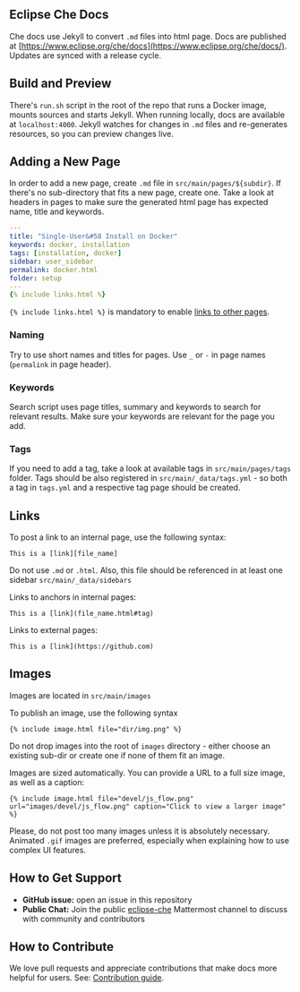 ## Eclipse Che Docs

Che docs use Jekyll to convert `.md` files into html page. Docs are published at [https://www.eclipse.org/che/docs](https://www.eclipse.org/che/docs/). Updates are synced with a release cycle.

## Build and Preview

There's `run.sh` script in the root of the repo that runs a Docker image, mounts sources and starts Jekyll. When running locally, docs are available at `localhost:4000`. Jekyll watches for changes in `.md` files and re-generates resources, so you can preview changes live.

## Adding a New Page

In order to add a new page, create `.md` file in `src/main/pages/${subdir}`. If there's no sub-directory that fits a new page, create one. Take a look at headers in pages to make sure the generated html page has expected name, title and keywords.

```yaml
---
title: "Single-User&#58 Install on Docker"
keywords: docker, installation
tags: [installation, docker]
sidebar: user_sidebar
permalink: docker.html
folder: setup
---
{% include links.html %}
```

`{% include links.html %}` is mandatory to enable [links to other pages](#links).

### Naming

Try to use short names and titles for pages. Use `_` or `-` in page names (`permalink` in page header).

### Keywords

Search script uses page titles, summary and keywords to search for relevant results. Make sure your keywords are relevant for the page you add.

### Tags

If you need to add a tag, take a look at available tags in `src/main/pages/tags` folder. Tags should be also registered in `src/main/_data/tags.yml` - so both a tag in `tags.yml` and a respective tag page should be created.

## Links

To post a link to an internal page, use the following syntax:

```
This is a [link][file_name]
```

Do not use `.md` or `.html`. Also, this file should be referenced in at least one sidebar `src/main/_data/sidebars`

Links to anchors in internal pages:

```
This is a [link](file_name.html#tag)
```

Links to external pages:

```
This is a [link](https://github.com)
```

## Images

Images are located in `src/main/images`

To publish an image, use the following syntax

```
{% include image.html file="dir/img.png" %}
```
Do not drop images into the root of `images` directory - either choose an existing sub-dir or create one if none of them fit an image.

Images are sized automatically. You can provide a URL to a full size image, as well as a caption:

```
{% include image.html file="devel/js_flow.png" url="images/devel/js_flow.png" caption="Click to view a larger image" %}
```

Please, do not post too many images unless it is absolutely necessary. Animated `.gif` images are preferred, especially when explaining how to use complex UI features.

## How to Get Support

* **GitHub issue:** open an issue in this repository
* **Public Chat:** Join the public [eclipse-che](https://mattermost.eclipse.org/eclipse/channels/eclipse-che) Mattermost channel to discuss with community and contributors

## How to Contribute

We love pull requests and appreciate contributions that make docs more helpful for users. See: [Contribution guide](https://github.com/eclipse/che#contributing).
